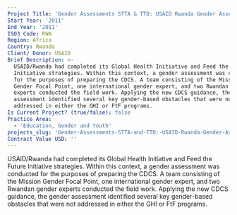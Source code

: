 ```yaml
---
Project Title: 'Gender Assessments STTA & TTO: USAID Rwanda Gender Assessment (TDY 110)'
Start Year: '2011'
End Year: '2011'
ISO3 Code: RWA
Region: Africa
Country: Rwanda
Client/ Donor: USAID
Brief Description: >-
  USAID/Rwanda had completed its Global Health Initiative and Feed the Future
  Initiative strategies. Within this context, a gender assessment was conducted
  for the purposes of preparing the CDCS. A team consisting of the Mission
  Gender Focal Point, one international gender expert, and two Rwandan gender
  experts conducted the field work. Applying the new CDCS guidance, the gender
  assessment identified several key gender-based obstacles that were not
  addressed in either the GHI or FtF programs.
Is Current Project? (true/false): false
Practice Area:
  - 'Education, Gender and Youth'
projects_slug: 'Gender-Assessments-STTA-and-TTO:-USAID-Rwanda-Gender-Assessment-(TDY-110)'
Contract Value USD: ''
---
```

USAID/Rwanda had completed its Global Health Initiative and Feed the Future Initiative strategies. Within this context, a gender assessment was conducted for the purposes of preparing the CDCS. A team consisting of the Mission Gender Focal Point, one international gender expert, and two Rwandan gender experts conducted the field work. Applying the new CDCS guidance, the gender assessment identified several key gender-based obstacles that were not addressed in either the GHI or FtF programs.